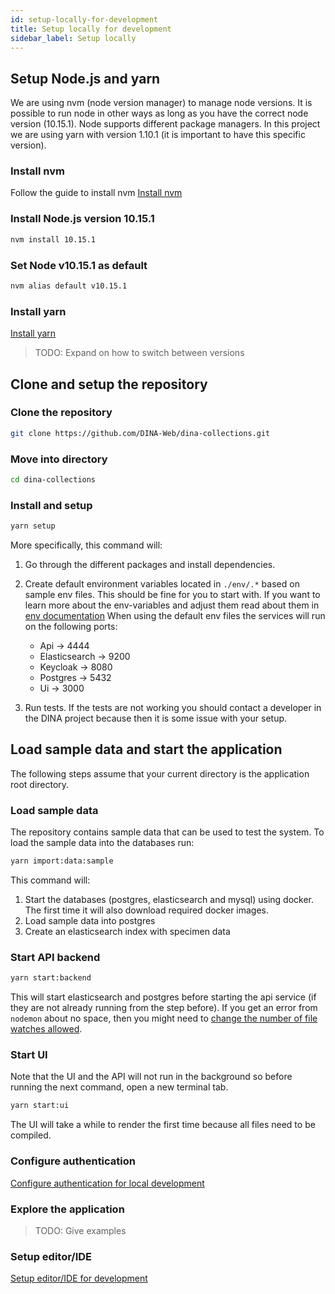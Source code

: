 ```yaml
---
id: setup-locally-for-development
title: Setup locally for development
sidebar_label: Setup locally
---
```


## Setup Node.js and yarn

We are using nvm (node version manager) to manage node versions. It is possible
to run node in other ways as long as you have the correct node version
(10.15.1). Node supports different package managers. In this project we are
using yarn with version 1.10.1 (it is important to have this specific version).

### Install nvm

Follow the guide to install nvm
[Install nvm](https://github.com/creationix/nvm#installation)

### Install Node.js version 10.15.1

```bash
nvm install 10.15.1
```

### Set Node v10.15.1 as default

```bash
nvm alias default v10.15.1
```

### Install yarn

[Install yarn](https://yarnpkg.com/lang/en/docs/install)

> TODO: Expand on how to switch between versions

## Clone and setup the repository

### Clone the repository

```bash
git clone https://github.com/DINA-Web/dina-collections.git
```

### Move into directory

```bash
cd dina-collections
```

### Install and setup

```bash
yarn setup
```

More specifically, this command will:

1. Go through the different packages and install dependencies.
2. Create default environment variables located in `./env/.*` based on sample
   env files. This should be fine for you to start with. If you want to learn
   more about the env-variables and adjust them read about them in
   [env documentation](../configuration/env.md) When using the default env files
   the services will run on the following ports:

   - Api -> 4444
   - Elasticsearch -> 9200
   - Keycloak -> 8080
   - Postgres -> 5432
   - Ui -> 3000

3. Run tests. If the tests are not working you should contact a developer in the
   DINA project because then it is some issue with your setup.

## Load sample data and start the application

The following steps assume that your current directory is the application root
directory.

### Load sample data

The repository contains sample data that can be used to test the system. To load
the sample data into the databases run:

```bash
yarn import:data:sample
```

This command will:

1. Start the databases (postgres, elasticsearch and mysql) using docker. The
   first time it will also download required docker images.
2. Load sample data into postgres
3. Create an elasticsearch index with specimen data

### Start API backend

```bash
yarn start:backend
```

This will start elasticsearch and postgres before starting the api service (if
they are not already running from the step before). If you get an error from
`nodemon` about no space, then you might need to
[change the number of file watches allowed](https://stackoverflow.com/a/34664097/3707092).

### Start UI

Note that the UI and the API will not run in the background so before running
the next command, open a new terminal tab.

```bash
yarn start:ui
```

The UI will take a while to render the first time because all files need to be
compiled.

### Configure authentication

[Configure authentication for local development](./configure-auth.md)

### Explore the application

> TODO: Give examples

### Setup editor/IDE

[Setup editor/IDE for development](./setup-editor.md)
